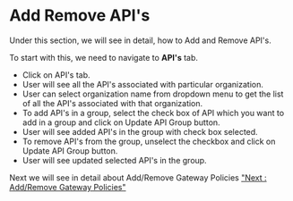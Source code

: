 Add Remove API's
================

Under this section, we will see in detail, how to Add and Remove API's.

To start with this, we need to navigate to **API's** tab.

-   Click on API's tab.
-   User will see all the API's associated with particular organization.
-   User can select organization name from dropdown menu to get the list
    of all the API's associated with that organization.
-   To add API's in a group, select the check box of API which you want
    to add in a group and click on Update API Group button.
-   User will see added API's in the group with check box selected.
-   To remove API's from the group, unselect the checkbox and click on
    Update API Group button.
-   User will see updated selected API's in the group.

Next we will see in detail about Add/Remove Gateway Policies ["Next :
Add/Remove Gateway Policies"](add_remove_gateway_policy)
